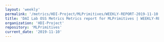 ```yaml
---
layout: 'weekly'
permalink: '/metrics/HDI-Project/MLPrimitives/WEEKLY-REPORT-2019-11-10'
title: 'DAI Lab OSS Metrics Metrics report for MLPrimitives | WEEKLY-REPORT-2019-11-10'
organization: 'HDI-Project'
repository: 'MLPrimitives'
current_date: '2019-11-10'
---
```

